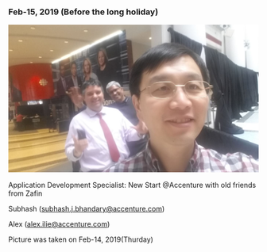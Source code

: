 
### Feb-15, 2019 (Before the long holiday)

![Alex and Subhash](https://github.com/psean21c/AlgorithmLib/blob/master/0_diary/2019/CoWorkers.JPG)


Application Development Specialist: New Start @Accenture with old friends from Zafin

Subhash (subhash.j.bhandary@accenture.com)

Alex (alex.ilie@accenture.com)



      
Picture was taken on Feb-14, 2019(Thurday)

